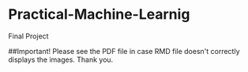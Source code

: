 # Practical-Machine-Learnig
Final Project

##Important!
Please see the PDF file in case RMD file doesn't correctly displays the images. Thank you.
